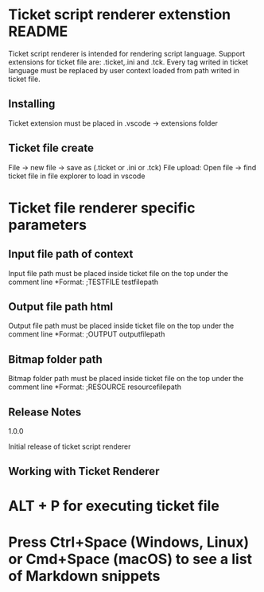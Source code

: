 # Ticket script renderer extenstion README

Ticket script renderer is intended for rendering script language. Support extensions for ticket file are: .ticket,.ini and .tck. Every tag writed in ticket language must be replaced by user context loaded from path writed in ticket file.

## Installing

Ticket extension must be placed in .vscode -> extensions folder

## Ticket file create

File -> new file -> save as (.ticket or .ini or .tck) File upload: Open file -> find ticket file in file explorer to load in vscode

# Ticket file renderer specific parameters

## Input file path of context

Input file path must be placed inside ticket file on the top under the comment line *Format: ;TESTFILE testfilepath

## Output file path html

Output file path must be placed inside ticket file on the top under the comment line *Format: ;OUTPUT outputfilepath

## Bitmap folder path

Bitmap folder path must be placed inside ticket file on the top under the comment line *Format: ;RESOURCE resourcefilepath

## Release Notes

1.0.0

Initial release of ticket script renderer

## Working with Ticket Renderer

# ALT + P for executing ticket file
# Press Ctrl+Space (Windows, Linux) or Cmd+Space (macOS) to see a list of Markdown snippets
